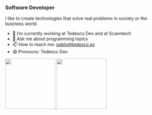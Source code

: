 ### Software Developer

I like to create technologies that solve real problems in society or the business world.

- 🔭 I’m currently working at Tedesco Dev and at Scanntech
- 💬 Ask me about programming topics
- 📫 How to reach me: pablo@tedesco.es
- 😄 Pronouns: Tedesco Dev

<a href="https://github.com/tedesco8/">
  <img height="160em" src="https://github-readme-stats.vercel.app/api?username=tedesco8&show_icons=true&include_all_commits=true&custom_title=GitHub+Stats&theme=vue">
  <img height="160em" src="https://github-readme-stats.vercel.app/api/top-langs/?username=tedesco8&layout=compact&theme=vue">
</a>

